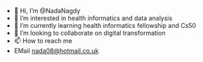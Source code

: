 - 👋 Hi, I’m @NadaNagdy
- 👀 I’m interested in health informatics and data analysis 
- 🌱 I’m currently learning health informatics fellowship and Cs50
- 💞️ I’m looking to collaborate on digital transformation 
- 📫 How to reach me
- EMail nada08@hotmail.co.uk

<!---
NadaNagdy/NadaNagdy is a ✨ special ✨ repository because its `README.md` (this file) appears on your GitHub profile.
You can click the Preview link to take a look at your changes.
--->
